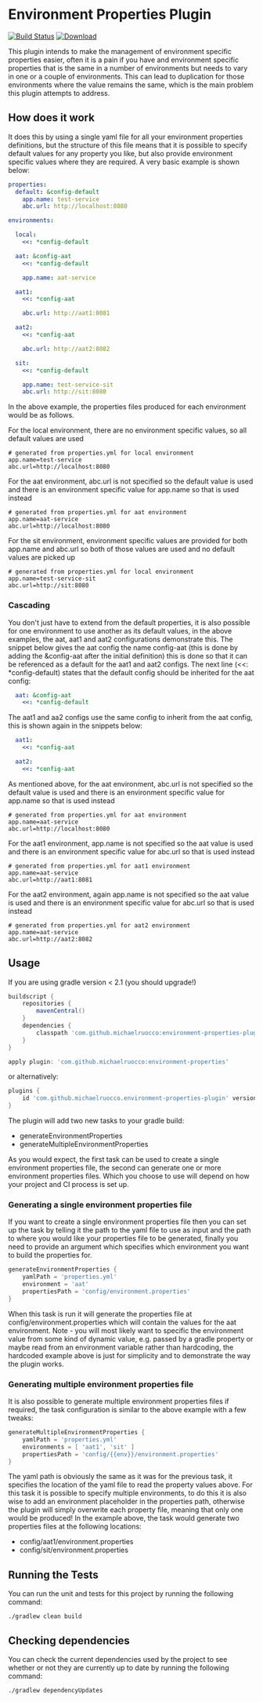 # Environment Properties Plugin

[![Build Status](https://travis-ci.org/michaelruocco/environment-properties-plugin.svg?branch=master)](https://travis-ci.org/michaelruocco/environment-properties-plugin)
[![Download](https://api.bintray.com/packages/michaelruocco/maven/environment-properties-plugin/images/download.svg) ](https://bintray.com/michaelruocco/maven/environment-properties-plugin/_latestVersion)

This plugin intends to make the management of environment specific properties easier, often it is a pain if you have
and environment specific properties that is the same in a number of environments but needs to vary in one or a couple
of environments. This can lead to duplication for those environments where the value remains the same, which is the
main problem this plugin attempts to address.

## How does it work

It does this by using a single yaml file for all your environment properties definitions, but the structure of this file
means that it is possible to specify default values for any property you like, but also provide environment specific
values where they are required. A very basic example is shown below:

```yaml
properties:
  default: &config-default
    app.name: test-service
    abc.url: http://localhost:8080

environments:

  local:
    <<: *config-default

  aat: &config-aat
    <<: *config-default

    app.name: aat-service

  aat1:
    <<: *config-aat

    abc.url: http://aat1:8081

  aat2:
    <<: *config-aat

    abc.url: http://aat2:8082

  sit:
    <<: *config-default

    app.name: test-service-sit
    abc.url: http://sit:8080
```

In the above example, the properties files produced for each environment would be as
follows.

For the local environment, there are no environment specific values, so all default
values are used

```properties
# generated from properties.yml for local environment
app.name=test-service
abc.url=http://localhost:8080
```

For the aat environment, abc.url is not specified so the default value is used and
there is an environment specific value for app.name so that is used instead

```properties
# generated from properties.yml for aat environment
app.name=aat-service
abc.url=http://localhost:8080
```

For the sit environment, environment specific values are provided for both app.name and
abc.url so both of those values are used and no default values are picked up

```properties
# generated from properties.yml for local environment
app.name=test-service-sit
abc.url=http://sit:8080
```

### Cascading

You don't just have to extend from the default properties, it is also possible for one
environment to use another as its default values, in the above examples, the aat, aat1
and aat2 configurations demonstrate this. The snippet below gives the aat config the name
config-aat (this is done by adding the &config-aat after the initial definition) this is
done so that it can be referenced as a default for the aat1 and aat2 configs. The next
line (<<: *config-default) states that the default config should be inherited for the 
aat config:

```yaml
  aat: &config-aat
    <<: *config-default
```

The aat1 and aa2 configs use the same config to inherit from the aat config, this is
shown again in the snippets below:

```yaml
  aat1:
    <<: *config-aat
```

```yaml
  aat2:
    <<: *config-aat
```

As mentioned above, for the aat environment, abc.url is not specified so the default value is used and
there is an environment specific value for app.name so that is used instead

```properties
# generated from properties.yml for aat environment
app.name=aat-service
abc.url=http://localhost:8080
```

For the aat1 environment, app.name is not specified so the aat value is used and
there is an environment specific value for abc.url so that is used instead

```properties
# generated from properties.yml for aat1 environment
app.name=aat-service
abc.url=http://aat1:8081
```

For the aat2 environment, again app.name is not specified so the aat value is used and
there is an environment specific value for abc.url so that is used instead

```properties
# generated from properties.yml for aat2 environment
app.name=aat-service
abc.url=http://aat2:8082
```

## Usage

If you are using gradle version < 2.1 (you should upgrade!)

```gradle
buildscript {
    repositories {
        mavenCentral()
    }
    dependencies {
        classpath 'com.github.michaelruocco:environment-properties-plugin:0.1.0'
    }
}

apply plugin: 'com.github.michaelruocco:environment-properties'
```

or alternatively:

```gradle
plugins {
    id 'com.github.michaelruocco.environment-properties-plugin' version '0.1.0'
}
```

The plugin will add two new tasks to your gradle build:

* generateEnvironmentProperties
* generateMultipleEnvironmentProperties

As you would expect, the first task can be used to create a single environment
properties file, the second can generate one or more environment properties files.
Which you choose to use will depend on how your project and CI process is set up.

### Generating a single environment properties file

If you want to create a single environment properties file then you can set up the
task by telling it the path to the yaml file to use as input and the path to where
you would like your properties file to be generated, finally you need to provide an
argument which specifies which environment you want to build the properties for.

```gradle
generateEnvironmentProperties {
    yamlPath = 'properties.yml'
    environment = 'aat'
    propertiesPath = 'config/environment.properties'
}
```

When this task is run it will generate the properties file at config/environment.properties
which will contain the values for the aat environment. Note - you will most likely want to
specific the environment value from some kind of dynamic value, e.g. passed by a gradle property
or maybe read from an environment variable rather than hardcoding, the hardcoded example above
is just for simplicity and to demonstrate the way the plugin works.

### Generating multiple environment properties file

It is also possible to generate multiple environment properties files if required, the task
configuration is similar to the above example with a few tweaks:

```gradle
generateMultipleEnvironmentProperties {
    yamlPath = 'properties.yml'
    environments = [ 'aat1', 'sit' ]
    propertiesPath = 'config/{{env}}/environment.properties'
}
```

The yaml path is obviously the same as it was for the previous task, it specifies the
location of the yaml file to read the property values above. For this task it is possible
to specify multiple environments, to do this it is also wise to add an environment placeholder
in the properties path, otherwise the plugin will simply overwrite each property file, meaning
that only one would be produced! In the example above, the task would generate two properties
files at the following locations:

* config/aat1/environment.properties
* config/sit/environment.properties

## Running the Tests

You can run the unit and tests for this project by running the following command:

```
./gradlew clean build
```

## Checking dependencies

You can check the current dependencies used by the project to see whether
or not they are currently up to date by running the following command:

```
./gradlew dependencyUpdates
```